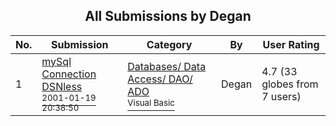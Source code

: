 ﻿<div align="center">

## All Submissions by Degan

</div>

No.  | Submission | Category | By   | User Rating
---- | ---------- | -------- | ---- | -----------
1 | [mySql Connection  DSNless<br /><sup>2001-01-19 20:38:50</sup>](https://github.com/Planet-Source-Code/degan-mysql-connection-dsnless__1-14565) | [Databases/ Data Access/ DAO/ ADO<br /><sup>Visual Basic</sup>](../ByCategory/databases-data-access-dao-ado__1-6.md) | Degan | 4.7 (33 globes from 7 users)
